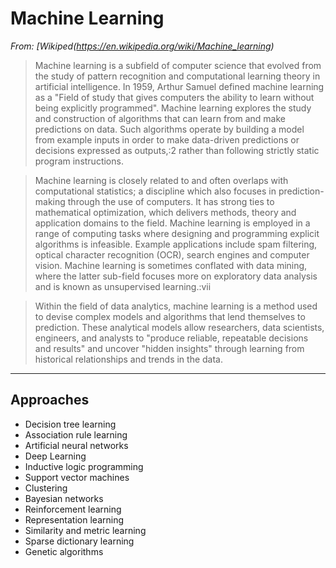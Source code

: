 # Machine Learning

*From: [Wikiped(https://en.wikipedia.org/wiki/Machine_learning)*

> Machine learning is a subfield of computer science that evolved from the study of pattern recognition and computational learning theory in artificial intelligence. In 1959, Arthur Samuel defined machine learning as a "Field of study that gives computers the ability to learn without being explicitly programmed". Machine learning explores the study and construction of algorithms that can learn from and make predictions on data. Such algorithms operate by building a model from example inputs in order to make data-driven predictions or decisions expressed as outputs,:2 rather than following strictly static program instructions.

> Machine learning is closely related to and often overlaps with computational statistics; a discipline which also focuses in prediction-making through the use of computers. It has strong ties to mathematical optimization, which delivers methods, theory and application domains to the field. Machine learning is employed in a range of computing tasks where designing and programming explicit algorithms is infeasible. Example applications include spam filtering, optical character recognition (OCR), search engines and computer vision. Machine learning is sometimes conflated with data mining, where the latter sub-field focuses more on exploratory data analysis and is known as unsupervised learning.:vii

> Within the field of data analytics, machine learning is a method used to devise complex models and algorithms that lend themselves to prediction. These analytical models allow researchers, data scientists, engineers, and analysts to "produce reliable, repeatable decisions and results" and uncover "hidden insights" through learning from historical relationships and trends in the data.

---

## Approaches

-   Decision tree learning
-   Association rule learning
-   Artificial neural networks
-   Deep Learning
-   Inductive logic programming
-   Support vector machines
-   Clustering
-   Bayesian networks
-   Reinforcement learning
-   Representation learning
-   Similarity and metric learning
-   Sparse dictionary learning
-   Genetic algorithms
